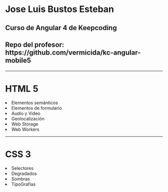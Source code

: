 <h1>Jose Luis Bustos Esteban</h1>
<h2>
Curso de Angular 4 de Keepcoding
<h2>
Repo del profesor: https://github.com/vermicida/kc-angular-mobile5

<hr>
<h1>HTML 5</h1>
<lu>
     <li>Elementos semánticos</li>
     <li>Elementos de formulario</li>
     <li>Audio y Video</li>
     <li>Geolocalización</li>
     <li>Web Storage</li>
     <li>Web Workers</li>

</lu>
<hr>
<h1>CSS 3</h1>
<lu>
     <li>Selectores</li>
     <li>Degradados</li>
     <li>Sombras</li>
     <li>TipoGrafias</li>
</lu>

